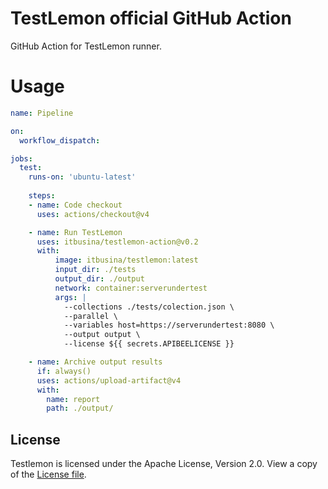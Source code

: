 # TestLemon official GitHub Action

GitHub Action for TestLemon runner.

# Usage

```yml
name: Pipeline

on:
  workflow_dispatch:

jobs:
  test:
    runs-on: 'ubuntu-latest'
    
    steps:
    - name: Code checkout
      uses: actions/checkout@v4

    - name: Run TestLemon
      uses: itbusina/testlemon-action@v0.2
      with:
          image: itbusina/testlemon:latest
          input_dir: ./tests
          output_dir: ./output
          network: container:serverundertest
          args: |
            --collections ./tests/colection.json \
            --parallel \
            --variables host=https://serverundertest:8080 \
            --output output \
            --license ${{ secrets.APIBEELICENSE }}

    - name: Archive output results
      if: always()
      uses: actions/upload-artifact@v4
      with:
        name: report
        path: ./output/
```

## License

Testlemon is licensed under the Apache License, Version 2.0. View a copy of the [License file](https://github.com/testlemon/testlemon-core/blob/main/LICENSE).